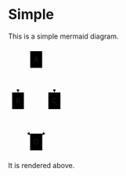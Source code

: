 # Simple

This is a simple mermaid diagram.

<svg aria-roledescription="flowchart-v2" role="graphics-document document" viewBox="-8 -8 114.640625 218" style="max-width: 114.640625px;" xmlns="http://www.w3.org/2000/svg" width="100%" id="remark-mermaid-0"><style>#remark-mermaid-0{font-family:"trebuchet ms",verdana,arial,sans-serif;font-size:16px;fill:#333;}#remark-mermaid-0 .error-icon{fill:#552222;}#remark-mermaid-0 .error-text{fill:#552222;stroke:#552222;}#remark-mermaid-0 .edge-thickness-normal{stroke-width:2px;}#remark-mermaid-0 .edge-thickness-thick{stroke-width:3.5px;}#remark-mermaid-0 .edge-pattern-solid{stroke-dasharray:0;}#remark-mermaid-0 .edge-pattern-dashed{stroke-dasharray:3;}#remark-mermaid-0 .edge-pattern-dotted{stroke-dasharray:2;}#remark-mermaid-0 .marker{fill:#333333;stroke:#333333;}#remark-mermaid-0 .marker.cross{stroke:#333333;}#remark-mermaid-0 svg{font-family:"trebuchet ms",verdana,arial,sans-serif;font-size:16px;}#remark-mermaid-0 .label{font-family:"trebuchet ms",verdana,arial,sans-serif;color:#333;}#remark-mermaid-0 .cluster-label text{fill:#333;}#remark-mermaid-0 .cluster-label span{color:#333;}#remark-mermaid-0 .label text,#remark-mermaid-0 span{fill:#333;color:#333;}#remark-mermaid-0 .node rect,#remark-mermaid-0 .node circle,#remark-mermaid-0 .node ellipse,#remark-mermaid-0 .node polygon,#remark-mermaid-0 .node path{fill:#ECECFF;stroke:#9370DB;stroke-width:1px;}#remark-mermaid-0 .node .label{text-align:center;}#remark-mermaid-0 .node.clickable{cursor:pointer;}#remark-mermaid-0 .arrowheadPath{fill:#333333;}#remark-mermaid-0 .edgePath .path{stroke:#333333;stroke-width:2.0px;}#remark-mermaid-0 .flowchart-link{stroke:#333333;fill:none;}#remark-mermaid-0 .edgeLabel{background-color:#e8e8e8;text-align:center;}#remark-mermaid-0 .edgeLabel rect{opacity:0.5;background-color:#e8e8e8;fill:#e8e8e8;}#remark-mermaid-0 .cluster rect{fill:#ffffde;stroke:#aaaa33;stroke-width:1px;}#remark-mermaid-0 .cluster text{fill:#333;}#remark-mermaid-0 .cluster span{color:#333;}#remark-mermaid-0 div.mermaidTooltip{position:absolute;text-align:center;max-width:200px;padding:2px;font-family:"trebuchet ms",verdana,arial,sans-serif;font-size:12px;background:hsl(80, 100%, 96.2745098039%);border:1px solid #aaaa33;border-radius:2px;pointer-events:none;z-index:100;}#remark-mermaid-0 .flowchartTitleText{text-anchor:middle;font-size:18px;fill:#333;}#remark-mermaid-0 :root{--mermaid-font-family:"trebuchet ms",verdana,arial,sans-serif;}</style><g><marker orient="auto" markerHeight="12" markerWidth="12" markerUnits="userSpaceOnUse" refY="5" refX="10" viewBox="0 0 12 20" class="marker flowchart" id="flowchart-pointEnd"><path style="stroke-width: 1; stroke-dasharray: 1, 0;" class="arrowMarkerPath" d="M 0 0 L 10 5 L 0 10 z"></path></marker><marker orient="auto" markerHeight="12" markerWidth="12" markerUnits="userSpaceOnUse" refY="5" refX="0" viewBox="0 0 10 10" class="marker flowchart" id="flowchart-pointStart"><path style="stroke-width: 1; stroke-dasharray: 1, 0;" class="arrowMarkerPath" d="M 0 5 L 10 10 L 10 0 z"></path></marker><marker orient="auto" markerHeight="11" markerWidth="11" markerUnits="userSpaceOnUse" refY="5" refX="11" viewBox="0 0 10 10" class="marker flowchart" id="flowchart-circleEnd"><circle style="stroke-width: 1; stroke-dasharray: 1, 0;" class="arrowMarkerPath" r="5" cy="5" cx="5"></circle></marker><marker orient="auto" markerHeight="11" markerWidth="11" markerUnits="userSpaceOnUse" refY="5" refX="-1" viewBox="0 0 10 10" class="marker flowchart" id="flowchart-circleStart"><circle style="stroke-width: 1; stroke-dasharray: 1, 0;" class="arrowMarkerPath" r="5" cy="5" cx="5"></circle></marker><marker orient="auto" markerHeight="11" markerWidth="11" markerUnits="userSpaceOnUse" refY="5.2" refX="12" viewBox="0 0 11 11" class="marker cross flowchart" id="flowchart-crossEnd"><path style="stroke-width: 2; stroke-dasharray: 1, 0;" class="arrowMarkerPath" d="M 1,1 l 9,9 M 10,1 l -9,9"></path></marker><marker orient="auto" markerHeight="11" markerWidth="11" markerUnits="userSpaceOnUse" refY="5.2" refX="-1" viewBox="0 0 11 11" class="marker cross flowchart" id="flowchart-crossStart"><path style="stroke-width: 2; stroke-dasharray: 1, 0;" class="arrowMarkerPath" d="M 1,1 l 9,9 M 10,1 l -9,9"></path></marker><g class="root"><g class="clusters"></g><g class="edgePaths"><path marker-end="url(#flowchart-pointEnd)" style="fill:none;" class="edge-thickness-normal edge-pattern-solid flowchart-link LS-A LE-B" id="L-A-B-0" d="M36.973,30.81L32.816,35.508C28.659,40.207,20.345,49.603,16.188,58.468C12.031,67.333,12.031,75.667,12.031,79.833L12.031,84"></path><path marker-end="url(#flowchart-pointEnd)" style="fill:none;" class="edge-thickness-normal edge-pattern-solid flowchart-link LS-A LE-C" id="L-A-C-0" d="M61.41,30.81L65.567,35.508C69.724,40.207,78.038,49.603,82.195,58.468C86.352,67.333,86.352,75.667,86.352,79.833L86.352,84"></path><path marker-end="url(#flowchart-pointEnd)" style="fill:none;" class="edge-thickness-normal edge-pattern-solid flowchart-link LS-B LE-D" id="L-B-D-0" d="M12.031,118L12.031,122.167C12.031,126.333,12.031,134.667,16.157,143.496C20.283,152.326,28.534,161.652,32.66,166.315L36.785,170.978"></path><path marker-end="url(#flowchart-pointEnd)" style="fill:none;" class="edge-thickness-normal edge-pattern-solid flowchart-link LS-C LE-D" id="L-C-D-0" d="M86.352,118L86.352,122.167C86.352,126.333,86.352,134.667,82.226,143.496C78.1,152.326,69.849,161.652,65.723,166.315L61.598,170.978"></path></g><g class="edgeLabels"><g class="edgeLabel"><g transform="translate(0, 0)" class="label"><foreignObject height="0" width="0"><div style="display: inline-block; white-space: nowrap;" xmlns="http://www.w3.org/1999/xhtml"><span class="edgeLabel"></span></div></foreignObject></g></g><g class="edgeLabel"><g transform="translate(0, 0)" class="label"><foreignObject height="0" width="0"><div style="display: inline-block; white-space: nowrap;" xmlns="http://www.w3.org/1999/xhtml"><span class="edgeLabel"></span></div></foreignObject></g></g><g class="edgeLabel"><g transform="translate(0, 0)" class="label"><foreignObject height="0" width="0"><div style="display: inline-block; white-space: nowrap;" xmlns="http://www.w3.org/1999/xhtml"><span class="edgeLabel"></span></div></foreignObject></g></g><g class="edgeLabel"><g transform="translate(0, 0)" class="label"><foreignObject height="0" width="0"><div style="display: inline-block; white-space: nowrap;" xmlns="http://www.w3.org/1999/xhtml"><span class="edgeLabel"></span></div></foreignObject></g></g></g><g class="nodes"><g transform="translate(49.19140625, 17)" id="flowchart-A-16" class="node default default"><rect height="34" width="24.4375" y="-17" x="-12.21875" ry="0" rx="0" style="" class="basic label-container"></rect><g transform="translate(-4.71875, -9.5)" style="" class="label"><foreignObject height="19" width="9.4375"><div style="display: inline-block; white-space: nowrap;" xmlns="http://www.w3.org/1999/xhtml"><span class="nodeLabel">A</span></div></foreignObject></g></g><g transform="translate(12.03125, 101)" id="flowchart-B-17" class="node default default"><rect height="34" width="24.0625" y="-17" x="-12.03125" ry="0" rx="0" style="" class="basic label-container"></rect><g transform="translate(-4.53125, -9.5)" style="" class="label"><foreignObject height="19" width="9.0625"><div style="display: inline-block; white-space: nowrap;" xmlns="http://www.w3.org/1999/xhtml"><span class="nodeLabel">B</span></div></foreignObject></g></g><g transform="translate(86.3515625, 101)" id="flowchart-C-19" class="node default default"><rect height="34" width="24.578125" y="-17" x="-12.2890625" ry="0" rx="0" style="" class="basic label-container"></rect><g transform="translate(-4.7890625, -9.5)" style="" class="label"><foreignObject height="19" width="9.578125"><div style="display: inline-block; white-space: nowrap;" xmlns="http://www.w3.org/1999/xhtml"><span class="nodeLabel">C</span></div></foreignObject></g></g><g transform="translate(49.19140625, 185)" id="flowchart-D-21" class="node default default"><rect height="34" width="24.8125" y="-17" x="-12.40625" ry="0" rx="0" style="" class="basic label-container"></rect><g transform="translate(-4.90625, -9.5)" style="" class="label"><foreignObject height="19" width="9.8125"><div style="display: inline-block; white-space: nowrap;" xmlns="http://www.w3.org/1999/xhtml"><span class="nodeLabel">D</span></div></foreignObject></g></g></g></g></g></svg>

It is rendered above.
